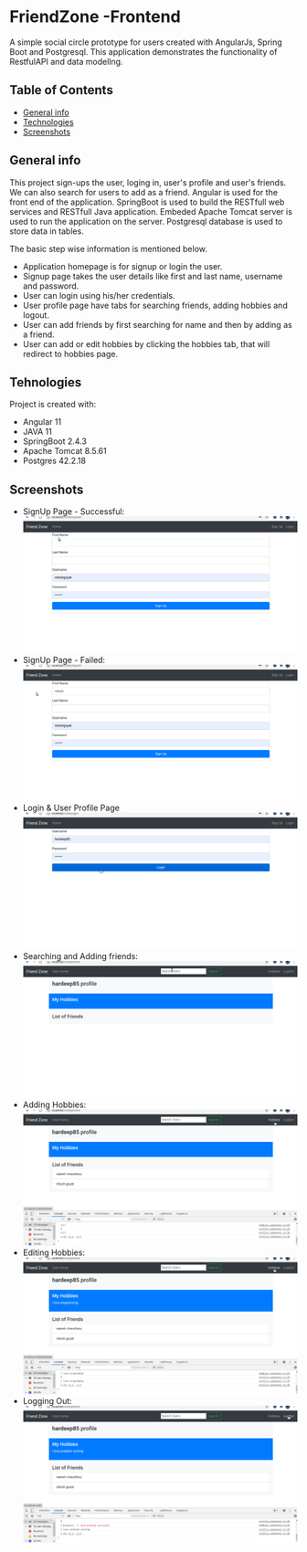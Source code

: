 # FriendZone -Frontend
A simple social circle prototype for users created with AngularJs, Spring Boot and Postgresql. This application demonstrates the functionality of RestfulAPI and data modellng.

## Table of Contents
* [General info](#general-info)
* [Technologies](#technologies)
* [Screenshots](#screenshots)


## General info
This project sign-ups the user, loging in, user's profile and user's friends. We can also search for users to add as a friend. 
Angular is used for the front end of the application. SpringBoot is used to build the RESTfull web services and RESTfull Java application. Embeded Apache Tomcat server is used to run the application on the server. Postgresql database is used to store data in tables.

The basic step wise information is mentioned below.
* Application homepage is for signup or login the user. 
* Signup page takes the user details like first and last name, username and password.
* User can login using his/her credentials.
* User profile page have tabs for searching friends, adding hobbies and logout.
* User can add friends by first searching for name and then by adding as a friend.
* User can add or edit hobbies by clicking the hobbies tab, that will redirect to hobbies page.

## Tehnologies
Project is created with:
* Angular 11
* JAVA 11
* SpringBoot 2.4.3
* Apache Tomcat 8.5.61
* Postgres 42.2.18

## Screenshots
* SignUp Page - Successful: ![alt-text](https://github.com/hardeep85singh/FriendZone-Angular/blob/main/Screenshots/SignupSuccessful.gif)
* SignUp Page - Failed: ![alt-text](https://github.com/hardeep85singh/FriendZone-Angular/blob/main/Screenshots/SignupFailed.gif)
* Login & User Profile Page![alt-text](https://github.com/hardeep85singh/FriendZone-Angular/blob/main/Screenshots/LoginAndUserProfile.gif)
* Searching and Adding friends: ![alt-text](https://github.com/hardeep85singh/FriendZone-Angular/blob/main/Screenshots/SearchandAddFriends.gif) 
* Adding Hobbies: ![alt-text](https://github.com/hardeep85singh/FriendZone-Angular/blob/main/Screenshots/AddingHobbies.gif)
* Editing Hobbies: ![alt-text](https://github.com/hardeep85singh/FriendZone-Angular/blob/main/Screenshots/EditingHobbies.gif)
* Logging Out: ![alt-text](https://github.com/hardeep85singh/FriendZone-Angular/blob/main/Screenshots/Logout.gif)
